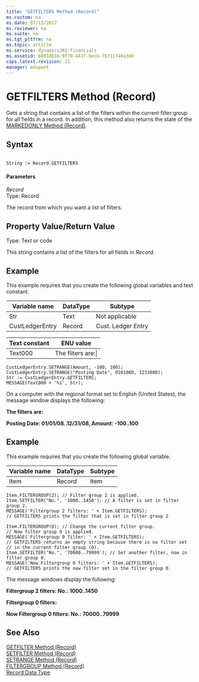 ```yaml
---
title: "GETFILTERS Method (Record)"
ms.custom: na
ms.date: 07/13/2017
ms.reviewer: na
ms.suite: na
ms.tgt_pltfrm: na
ms.topic: article
ms.service: dynamics365-financials
ms.assetid: 6891d81b-9f79-441f-becb-fb71c740a3d8
caps.latest.revision: 11
manager: edupont
---
```


 

# GETFILTERS Method (Record)
Gets a string that contains a list of the filters within the current filter group for all fields in a record. In addition, this method also returns the state of the [MARKEDONLY Method \(Record\)](devenv-MARKEDONLY-Method-Record.md).  

## Syntax  

```  

String := Record.GETFILTERS  
```  

#### Parameters  
 *Record*  
 Type: Record  

 The record from which you want a list of filters.  

## Property Value/Return Value  
 Type: Text or code  

 This string contains a list of the filters for all fields in *Record*.  

## Example  
 This example requires that you create the following global variables and text constant.  

|Variable name|DataType|Subtype|  
|-------------------|--------------|-------------|  
|Str|Text|Not applicable|  
|CustLedgerEntry|Record|Cust. Ledger Entry|  

|Text constant|ENU value|  
|-------------------|---------------|  
|Text000|The filters are:\\|  

```  
CustLedgerEntry.SETRANGE(Amount, -100, 100);  
CustLedgerEntry.SETRANGE("Posting Date", 010108D, 123108D);  
Str := CustLedgerEntry.GETFILTERS;  
MESSAGE(Text000 + '%1', Str);  
```  

 On a computer with the regional format set to English \(United States\), the message window displays the following:  

 **The filters are:**  

 **Posting Date: 01/01/08..12/31/08, Amount: -100..100**  

## Example  
 This example requires that you create the following global variable.  

|Variable name|DataType|Subtype|  
|-------------------|--------------|-------------|  
|Item|Record|Item|  

```  
Item.FILTERGROUP(2); // Filter group 2 is applied.  
Item.SETFILTER("No.", '1000..1450'); // A filter is set in filter group 2.  
MESSAGE('Filtergroup 2 filters: ' + Item.GETFILTERS);   
// GETFILTERS prints the filter that is set in filter group 2  

Item.FILTERGROUP(0); // Change the current filter group.   
// Now filter group 0 is applied.  
MESSAGE('Filtergroup 0 filter: ' + Item.GETFILTERS);   
// GETFILTERS returns an empty string because there is no filter set   
// in the current filter group (0).  
Item.SETFILTER("No.", '70000..79999'); // Set another filter, now in filter group 0.  
MESSAGE('Now Filtergroup 0 filters: ' + Item.GETFILTERS);   
// GETFILTERS prints the new filter set in the filter group 0.  
```  

 The message windows display the following:  

 **Filtergroup 2 filters: No.: 1000..1450**  

 **Filtergroup 0 filters:**  

 **Now Filtergroup 0 filters: No.: 70000..79999**  

## See Also  
 [GETFILTER Method \(Record\)](devenv-GETFILTER-Method-Record.md)   
 [SETFILTER Method \(Record\)](devenv-SETFILTER-Method-Record.md)   
 [SETRANGE Method \(Record\)](devenv-SETRANGE-Method-Record.md)   
 [FILTERGROUP Method \(Record\)](devenv-FILTERGROUP-Method-Record.md)   
 [Record Data Type](../datatypes/devenv-Record-Data-Type.md)
